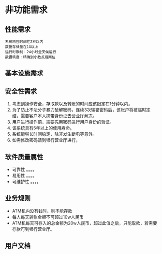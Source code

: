 # 非功能需求

## 性能需求
    系统响应时间在2秒以内
    数据存储量在1G以上
    运行时限制：24小时全天候运行
    数据精度：精确到小数点后两位

## 基本设施需求

## 安全性需求

1. 考虑到操作安全，存取款以及转账的时间应该限定在1分钟以内。
2. 为了防止不法分子暴力破解密码，连续3次输错密码后，该账户将被临时冻结，需要客户本人携带身份证去营业厅解冻。
4. 用户进行操作前，需要先用密码进行用户身份的验证。
5. 该系统具有5年以上的使用寿命。
6. 系统能够长时间稳定，除非发生断电等意外。
7. 如需修改密码请到银行营业厅进行。

## 软件质量属性

- 可靠性
     。。。。
- 易用性
     。。。。
- 可维护性
     。。。。

## 业务规则

- ATM机内没有钱时，则不能存款
- 每人每天转账金额不可超过10w人民币
- ATM机每天可存入的总金额为20w人民币，超过此值之后，只能取款，若需要存款可到银行营业厅。

## 用户文档